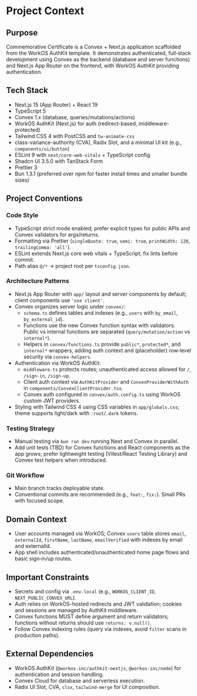 # Project Context

## Purpose

Commemorative Certificate is a Convex + Next.js application scaffolded from the WorkOS AuthKit template. It demonstrates authenticated, full‑stack development using Convex as the backend (database and server functions) and Next.js App Router on the frontend, with WorkOS AuthKit providing authentication.

## Tech Stack

- Next.js 15 (App Router) + React 19
- TypeScript 5
- Convex 1.x (database, queries/mutations/actions)
- WorkOS AuthKit (Next.js) for auth (redirect-based, middleware-protected)
- Tailwind CSS 4 with PostCSS and `tw-animate-css`
- class-variance-authority (CVA), Radix Slot, and a minimal UI kit (e.g., `components/ui/button`)
- ESLint 9 with `next/core-web-vitals` + TypeScript config
- Shadcn UI 3.5.0 with TanStack Form
- Prettier 3
- Bun 1.3.1 (preferred over npm for faster install times and smaller bundle sizes)

## Project Conventions

### Code Style

- TypeScript strict mode enabled; prefer explicit types for public APIs and Convex validators for args/returns.
- Formatting via Prettier (`singleQuote: true`, `semi: true`, `printWidth: 120`, `trailingComma: 'all'`).
- ESLint extends Next.js core web vitals + TypeScript; fix lints before commit.
- Path alias `@/*` → project root per `tsconfig.json`.

### Architecture Patterns

- Next.js App Router with `app/` layout and server components by default; client components use `'use client'`.
- Convex organizes server logic under `convex/`:
  - `schema.ts` defines tables and indexes (e.g., `users` with `by_email`, `by_external_id`).
  - Functions use the new Convex function syntax with validators. Public vs internal functions are separated (`query/mutation/action` vs `internal*`).
  - Helpers in `convex/functions.ts` provide `public*`, `protected*`, and `internal*` wrappers, adding auth context and (placeholder) row‑level security via `convex-helpers`.
- Authentication via WorkOS AuthKit:
  - `middleware.ts` protects routes; unauthenticated access allowed for `/`, `/sign-in`, `/sign-up`.
  - Client auth context via `AuthKitProvider` and `ConvexProviderWithAuth` in `components/ConvexClientProvider.tsx`.
  - Convex auth configured in `convex/auth.config.ts` using WorkOS custom JWT providers.
- Styling with Tailwind CSS 4 using CSS variables in `app/globals.css`; theme supports light/dark with `:root`/`.dark` tokens.

### Testing Strategy

- Manual testing via `bun run dev` running Next and Convex in parallel.
- Add unit tests (TBD) for Convex functions and React components as the app grows; prefer lightweight testing (Vitest/React Testing Library) and Convex test helpers when introduced.

### Git Workflow

- Main branch tracks deployable state.
- Conventional commits are recommended (e.g., `feat:`, `fix:`). Small PRs with focused scope.

## Domain Context

- User accounts managed via WorkOS; Convex `users` table stores `email`, `externalId`, `firstName`, `lastName`, `emailVerified` with indexes by email and externalId.
- App shell includes authenticated/unauthenticated home page flows and basic sign‑in/up routes.

## Important Constraints

- Secrets and config via `.env.local` (e.g., `WORKOS_CLIENT_ID`, `NEXT_PUBLIC_CONVEX_URL`).
- Auth relies on WorkOS-hosted redirects and JWT validation; cookies and sessions are managed by AuthKit middleware.
- Convex functions MUST define argument and return validators; functions without returns should use `returns: v.null()`.
- Follow Convex indexing rules (query via indexes, avoid `filter` scans in production paths).

## External Dependencies

- WorkOS AuthKit (`@workos-inc/authkit-nextjs`, `@workos-inc/node`) for authentication and session handling.
- Convex Cloud for database and serverless execution.
- Radix UI Slot, CVA, `clsx`, `tailwind-merge` for UI composition.
